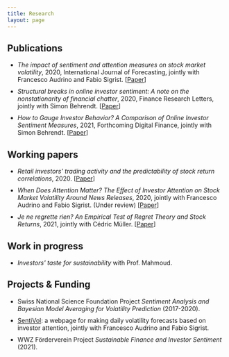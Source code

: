```yaml
---
title: Research
layout: page
---
```


<style>
    ul li { margin-bottom: 10px; }
</style>


<h2>Publications</h2>

<ul>
	<li><i>The impact of sentiment and attention measures on stock market volatility</i>, 
		2020, International Journal of Forecasting, jointly with Francesco Audrino and Fabio Sigrist. [<a href="https://doi.org/10.1016/j.ijforecast.2019.05.010">Paper</a>]</li>
	<li><i>Structural breaks in online investor sentiment: A note on the nonstationarity of financial chatter</i>,
		2020,  Finance Research Letters, jointly with Simon Behrendt. [<a href="https://doi.org/10.1016/j.frl.2020.101479">Paper</a>]</li>
	<li><i>How to Gauge Investor Behavior? A Comparison of Online Investor Sentiment Measures</i>,
		2021, Forthcoming Digital Finance, jointly with Simon Behrendt. [<a href="https://papers.ssrn.com/sol3/papers.cfm?abstract_id=3418436">Paper</a>]</li>
</ul>

<h2>Working papers</h2>

<ul>
	<li><i>Retail investors’ trading activity and the predictability of stock return correlations</i>, 
		2020. [<a href="https://papers.ssrn.com/sol3/papers.cfm?abstract_id=3709775">Paper</a>]</li>
	<li><i>When Does Attention Matter? The Effect of Investor Attention on Stock Market Volatility Around News Releases</i>, 2020, 
		jointly with Francesco Audrino and Fabio Sigrist. (Under review) [<a href="https://ssrn.com/abstract=3506720">Paper</a>]</li>
	<li><i>Je ne regrette rien? An Empirical Test of Regret Theory and Stock Returns</i>, 2021, jointly with Cédric Müller. [<a href="https://papers.ssrn.com/sol3/papers.cfm?abstract_id=3786835">Paper</a>]</li>
</ul>

<h2>Work in progress</h2>
<ul>
	<li><i>Investors' taste for sustainability</i> with Prof. Mahmoud.</li>
</ul>


<h2>Projects & Funding</h2>

<ul>
	<li>Swiss National Science Foundation Project <i>Sentiment Analysis and Bayesian Model Averaging for Volatility Prediction</i> (2017-2020).</li>
	<li><a href="http://sentivol.ch/">SentiVol</a>: a webpage for making daily volatility forecasts based on investor attention, jointly with Francesco Audrino and Fabio Sigrist. </li>
	<li>WWZ Förderverein Project <i>Sustainable Finance and Investor Sentiment</i> (2021).</li>
</ul>